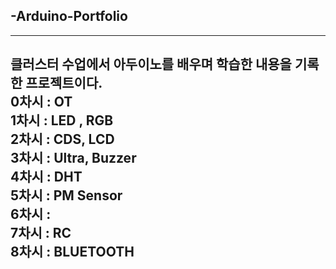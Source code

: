 ## -Arduino-Portfolio
--------
 클러스터 수업에서 아두이노를 배우며 학습한 내용을 기록한 프로젝트이다. \
 0차시 : OT\
 1차시 : LED , RGB\
 2차시 : CDS, LCD\
 3차시 : Ultra, Buzzer\
 4차시 : DHT   
 5차시 : PM Sensor\
 6차시 :  
 7차시 : RC\
 8차시 : BLUETOOTH
---------
